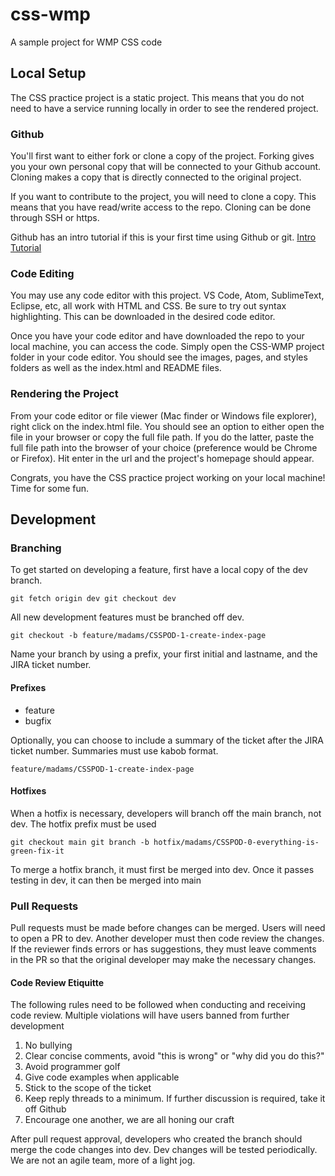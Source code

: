 # css-wmp
A sample project for WMP CSS code

## Local Setup
  The CSS practice project is a static project. This means that you do not need to have a service running locally in order to see the rendered project.
### Github
  You'll first want to either fork or clone a copy of the project. Forking gives you your own personal copy that will be connected to your Github account. Cloning makes a copy that is directly connected to the original project.

  If you want to contribute to the project, you will need to clone a copy. This means that you have read/write access to the repo. Cloning can be done through SSH or https.
  
  Github has an intro tutorial if this is your first time using Github or git. [Intro Tutorial](https://docs.github.com/en/get-started/quickstart/hello-world)

### Code Editing
  You may use any code editor with this project. VS Code, Atom, SublimeText, Eclipse, etc, all work with HTML and CSS. Be sure to try out syntax highlighting. This can be downloaded in the desired code editor.

  Once you have your code editor and have downloaded the repo to your local machine, you can access the code. Simply open the CSS-WMP project folder in your code editor. You should see the images, pages, and styles folders as well as the index.html and README files.

### Rendering the Project
  From your code editor or file viewer (Mac finder or Windows file explorer), right click on the index.html file. You should see an option to either open the file in your browser or copy the full file path. If you do the latter, paste the full file path into the browser of your choice (preference would be Chrome or Firefox). Hit enter in the url and the project's homepage should appear.

  Congrats, you have the CSS practice project working on your local machine! Time for some fun.

## Development
### Branching
  To get started on developing a feature, first have a local copy of the dev branch. 
  
  `git fetch origin dev
  git checkout dev`
  
  All new development features must be branched off dev. 
  
  `git checkout -b feature/madams/CSSPOD-1-create-index-page`
  
  Name your branch by using a prefix, your first initial and lastname, and the JIRA ticket number.
  
  #### Prefixes
  - feature
  - bugfix
  
  Optionally, you can choose to include a summary of the ticket after the JIRA ticket number. Summaries must use kabob format.
  
  `feature/madams/CSSPOD-1-create-index-page`
  
  #### Hotfixes
  When a hotfix is necessary, developers will branch off the main branch, not dev. The hotfix prefix must be used
  
  `git checkout main
  git branch -b hotfix/madams/CSSPOD-0-everything-is-green-fix-it`
  
  To merge a hotfix branch, it must first be merged into dev. Once it passes testing in dev, it can then be merged into main
  
 ### Pull Requests
  Pull requests must be made before changes can be merged. Users will need to open a PR to dev. Another developer must then code review the changes. If the reviewer finds errors or has suggestions, they must leave comments in the PR so that the original developer may make the necessary changes.
  
  #### Code Review Etiquitte
  The following rules need to be followed when conducting and receiving code review. Multiple violations will have users banned from further development
  1. No bullying
  2. Clear concise comments, avoid "this is wrong" or "why did you do this?"
  3. Avoid programmer golf
  4. Give code examples when applicable
  5. Stick to the scope of the ticket
  6. Keep reply threads to a minimum. If further discussion is required, take it off Github
  7. Encourage one another, we are all honing our craft
  
  After pull request approval, developers who created the branch should merge the code changes into dev. Dev changes will be tested periodically. We are not an agile team, more of a light jog.
  
  
